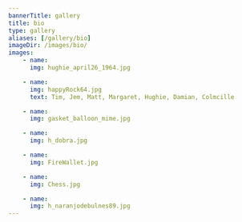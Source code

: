 ```yaml
---
bannerTitle: gallery
title: bio
type: gallery
aliases: [/gallery/bio]
imageDir: /images/bio/
images:
    - name: 
      img: hughie_april26_1964.jpg

    - name: 
      img: happyRock64.jpg
      text: Tim, Jem, Matt, Margaret, Hughie, Damian, Colmcille

    - name: 
      img: gasket_balloon_mime.jpg

    - name: 
      img: h_dobra.jpg

    - name: 
      img: FireWallet.jpg

    - name: 
      img: Chess.jpg

    - name: 
      img: h_naranjodebulnes89.jpg
---
```


